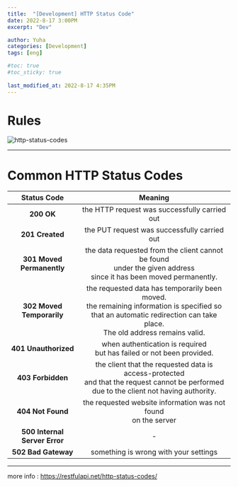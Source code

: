 ```yaml
---
title:  "[Development] HTTP Status Code"
date: 2022-8-17 3:00PM
excerpt: "Dev"

author: Yuha
categories: [Development]
tags: [eng]

#toc: true
#toc_sticky: true
 
last_modified_at: 2022-8-17 4:35PM
---
```


# Rules

![http-status-codes](https://user-images.githubusercontent.com/83699657/185044154-c0e0d6dc-2e53-4ad5-ad58-daad0be2b86a.png)


---
 
# Common HTTP Status Codes

|Status Code|Meaning|
|:---:|:---:|
| **200 OK** |the HTTP request was successfully carried out|
| **201 Created** |the PUT request was successfully carried out|
| **301 Moved Permanently** | the data requested from the client cannot be found <br> under the given address <br> since it has been moved permanently. |
|**302 Moved Temporarily**| the requested data has temporarily been moved. <br> the remaining information is specified so that an automatic redirection can take place. <br> The old address remains valid. |
|**401 Unauthorized**| when authentication is required <br> but has failed or not been provided. |
| **403 Forbidden** | the client that the requested data is access-protected<br> and that the request cannot be performed <br> due to the client not having authority.|
| **404 Not Found** | the requested website information was not found <br> on the server |
|**500 Internal Server Error**|-|
|**502 Bad Gateway**|something is wrong with your settings |


--- 

more info : <https://restfulapi.net/http-status-codes/>